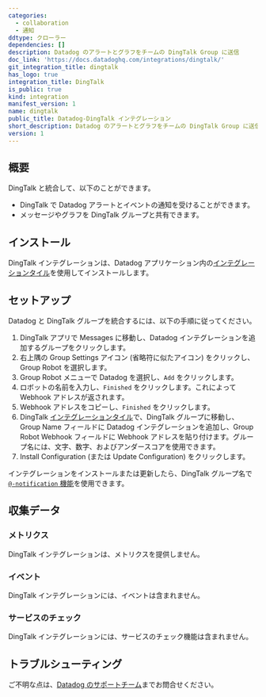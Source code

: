 ```yaml
---
categories:
  - collaboration
  - 通知
ddtype: クローラー
dependencies: []
description: Datadog のアラートとグラフをチームの DingTalk Group に送信
doc_link: 'https://docs.datadoghq.com/integrations/dingtalk/'
git_integration_title: dingtalk
has_logo: true
integration_title: DingTalk
is_public: true
kind: integration
manifest_version: 1
name: dingtalk
public_title: Datadog-DingTalk インテグレーション
short_description: Datadog のアラートとグラフをチームの DingTalk Group に送信
version: 1
---
```

## 概要

DingTalk と統合して、以下のことができます。

* DingTalk で Datadog アラートとイベントの通知を受けることができます。
* メッセージやグラフを DingTalk グループと共有できます。

## インストール

DingTalk インテグレーションは、Datadog アプリケーション内の[インテグレーションタイル][3]を使用してインストールします。

## セットアップ

Datadog と DingTalk グループを統合するには、以下の手順に従ってください。

1. DingTalk アプリで Messages に移動し、Datadog インテグレーションを追加するグループをクリックします。
2. 右上隅の Group Settings アイコン (省略符に似たアイコン) をクリックし、Group Robot を選択します。
3. Group Robot メニューで Datadog を選択し、`Add` をクリックします。
4. ロボットの名前を入力し、`Finished` をクリックします。これによって Webhook アドレスが返されます。
5. Webhook アドレスをコピーし、`Finished` をクリックします。
6. DingTalk [インテグレーションタイル][3]で、DingTalk グループに移動し、Group Name フィールドに Datadog インテグレーションを追加し、Group Robot Webhook フィールドに Webhook アドレスを貼り付けます。グループ名には、文字、数字、およびアンダースコアを使用できます。
7. Install Configuration (または Update Configuration) をクリックします。

インテグレーションをインストールまたは更新したら、DingTalk グループ名で [`@-notification` 機能][1]を使用できます。

## 収集データ
### メトリクス

DingTalk インテグレーションは、メトリクスを提供しません。

### イベント

DingTalk インテグレーションには、イベントは含まれません。

### サービスのチェック

DingTalk インテグレーションには、サービスのチェック機能は含まれません。

## トラブルシューティング
ご不明な点は、[Datadog のサポートチーム][2]までお問合せください。

[1]: https://docs.datadoghq.com/ja/monitors/notifications/#notification
[2]: https://docs.datadoghq.com/ja/help
[3]: https://app.datadoghq.com/account/settings#integrations/dingtalk


